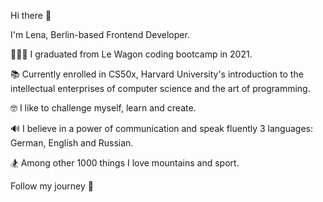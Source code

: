 Hi there 👋

I'm Lena, Berlin-based Frontend Developer.

👩🏻‍💻 I graduated from Le Wagon coding bootcamp in 2021.

📚 Currently enrolled in CS50x, Harvard University's introduction to the intellectual enterprises of computer science and the art of programming.

🤓 I like to challenge myself, learn and create.

🔊 I believe in a power of communication and speak fluently 3 languages: German, English and Russian.

🏂 Among other 1000 things I love mountains and sport.

Follow my journey 🚀
